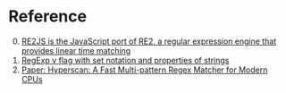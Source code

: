 # Reference

0. [RE2JS is the JavaScript port of RE2, a regular expression engine that provides linear time matching](https://github.com/le0pard/re2js)
0. [RegExp v flag with set notation and properties of strings](https://v8.dev/features/regexp-v-flag)
0. [Paper: Hyperscan: A Fast Multi-pattern Regex Matcher for Modern CPUs](https://branchfree.org/2019/02/28/paper-hyperscan-a-fast-multi-pattern-regex-matcher-for-modern-cpus/)

